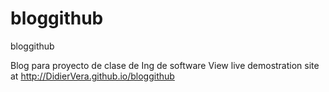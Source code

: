 # bloggithub
bloggithub

Blog para proyecto de clase de Ing de software
View live demostration site at http://DidierVera.github.io/bloggithub
